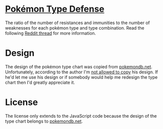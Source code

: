 # [Pokémon Type Defense](https://aaditmshah.github.io/typedefense/) #

The ratio of the number of resistances and immunities to the number of weaknesses for each pokémon type and type combination. Read the following [Reddit thread](https://www.reddit.com/r/TruePokemon/comments/4zz3zv/ratio_of_resistances_and_immunities_to_weaknesses/) for more information.

# Design #

The design of the pokémon type chart was copied from [pokemondb.net](http://pokemondb.net/type). Unfortunately, according to the author I'm [not allowed to copy](http://pokemondb.net/about) his design. If he'd let me use his design or if somebody would help me redesign the type chart then I'd greatly appreciate it.

# License #

The license only extends to the JavaScript code because the design of the type chart belongs to [pokemondb.net](http://pokemondb.net/type).
